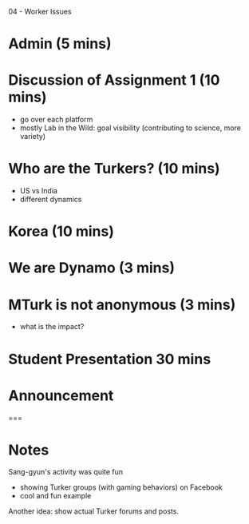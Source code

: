 04 - Worker Issues

# Admin (5 mins)

# Discussion of Assignment 1 (10 mins)
- go over each platform
- mostly Lab in the Wild: goal visibility (contributing to science, more variety)

# Who are the Turkers? (10 mins)
- US vs India
- different dynamics

# Korea (10 mins)

# We are Dynamo (3 mins)

# MTurk is not anonymous (3 mins)
- what is the impact?

# Student Presentation 30 mins

# Announcement

===

# Notes

Sang-gyun's activity was quite fun
- showing Turker groups (with gaming behaviors) on Facebook
- cool and fun example

Another idea: show actual Turker forums and posts.

